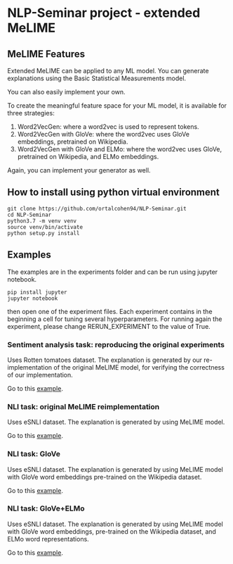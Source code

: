 # NLP-Seminar project - extended MeLIME

## MeLIME Features 

Extended MeLIME can be applied to any ML model.
You can generate explanations using the Basic Statistical Measurements model.

You can also easily implement your own. 

To create the meaningful feature space for your ML model, it is available for three strategies:

1. Word2VecGen: where a word2vec is used to represent tokens. 
1. Word2VecGen with GloVe: where the word2vec uses GloVe embeddings, pretrained on Wikipedia. 
1. Word2VecGen with GloVe and ELMo: where the word2vec uses GloVe, pretrained on Wikipedia, and ELMo embeddings. 

Again, you can implement your generator as well. 

## How to install using python virtual environment

```
git clone https://github.com/ortalcohen94/NLP-Seminar.git
cd NLP-Seminar
python3.7 -m venv venv
source venv/bin/activate
python setup.py install 
```

## Examples

The examples are in the experiments folder and can be run using jupyter notebook.  

```
pip install jupyter
jupyter notebook
```

then open one of the experiment files. Each experiment contains in the beginning a cell for tuning several hyperparameters. 
For running again the experiment, please change RERUN_EXPERIMENT to the value of True. 

### Sentiment analysis task: reproducing the original experiments
Uses Rotten tomatoes dataset. 
The explanation is generated by our re-implementation of the original MeLIME model, for verifying the correctness of our implementation.

Go to this [example](https://github.com/ortalcohen94/NLP-Seminar/blob/main/project_notebook.ipynb).


### NLI task: original MeLIME reimplementation

Uses eSNLI dataset.
The explanation is generated by using MeLIME model.

Go to this [example](https://github.com/ortalcohen94/NLP-Seminar/blob/main/project_notebook_SNLI.ipynb).

### NLI task: GloVe

Uses eSNLI dataset.
The explanation is generated by using MeLIME model with GloVe word embeddings pre-trained on the Wikipedia dataset.

Go to this [example](https://github.com/ortalcohen94/NLP-Seminar/blob/main/project_notebook_SNLI-GloVe.ipynb).

### NLI task: GloVe+ELMo

Uses eSNLI dataset.
The explanation is generated by using MeLIME model with GloVe word embeddings, pre-trained on the Wikipedia dataset, and ELMo word representations.

Go to this [example](https://github.com/ortalcohen94/NLP-Seminar/blob/main/project_notebook_SNLI-GloVe%2BELMo.ipynb).


